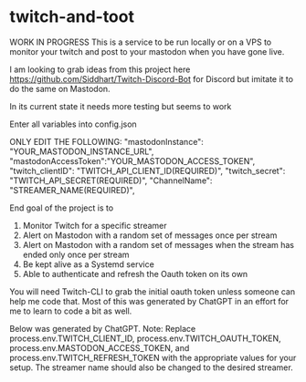 # twitch-and-toot
WORK IN PROGRESS
This is a service to be run locally or on a VPS to monitor your twitch and post to your mastodon when you have gone live. 

I am looking to grab ideas from this project here https://github.com/Siddhart/Twitch-Discord-Bot for Discord but imitate it to do the same on Mastodon.

In its current state it needs more testing but seems to work

Enter all variables into config.json

ONLY EDIT THE FOLLOWING:
    "mastodonInstance": "YOUR_MASTODON_INSTANCE_URL",
    "mastodonAccessToken":"YOUR_MASTODON_ACCESS_TOKEN",
    "twitch_clientID": "TWITCH_API_CLIENT_ID(REQUIRED)",
    "twitch_secret": "TWITCH_API_SECRET(REQUIRED)",
    "ChannelName": "STREAMER_NAME(REQUIRED)",

End goal of the project is to

1) Monitor Twitch for a specific streamer
2) Alert on Mastodon with a random set of messages once per stream
3) Alert on Mastodon with a random set of messages when the stream has ended only once per stream
4) Be kept alive as a Systemd service 
5) Able to authenticate and refresh the Oauth token on its own

You will need Twitch-CLI to grab the initial oauth token unless someone can help me code that. Most of this was generated by ChatGPT in an effort for me to learn to code a bit as well. 

Below was generated by ChatGPT. 
Note: Replace process.env.TWITCH_CLIENT_ID, process.env.TWITCH_OAUTH_TOKEN, process.env.MASTODON_ACCESS_TOKEN, and process.env.TWITCH_REFRESH_TOKEN with the appropriate values for your setup. The streamer name should also be changed to the desired streamer.
